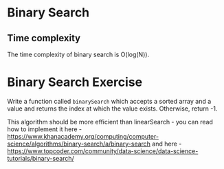 # Binary Search

## Time complexity

The time complexity of binary search is O(log(N)).

# Binary Search Exercise

Write a function called `binarySearch` which accepts a sorted array and a value and returns the index at which the value exists. Otherwise, return -1.

This algorithm should be more efficient than linearSearch - you can read how to implement it here - https://www.khanacademy.org/computing/computer-science/algorithms/binary-search/a/binary-search and here - https://www.topcoder.com/community/data-science/data-science-tutorials/binary-search/